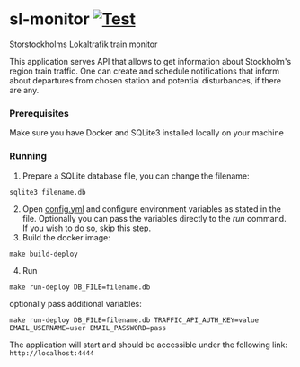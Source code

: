 # sl-monitor [![Test](https://github.com/adikm/sl-monitor/actions/workflows/test.yml/badge.svg)](https://github.com/adikm/sl-monitor/actions/workflows/test.yml)


Storstockholms Lokaltrafik train monitor

This application serves API that allows to get information about Stockholm's region train traffic.
One can create and schedule notifications that inform about departures from chosen station and potential disturbances, if there are any.

### Prerequisites
Make sure you have Docker and SQLite3 installed locally on your machine


### Running
1. Prepare a SQLite database file, you can change the filename:
```shell
sqlite3 filename.db
```
2. Open [config.yml](config.yml) and configure environment variables as stated in the file.
   Optionally you can pass the variables directly to the _run_ command. If you wish to do so, skip this step.
3. Build the docker image:
```shell
make build-deploy
```

4. Run 
```shell 
make run-deploy DB_FILE=filename.db
```
optionally pass additional variables:
```shell 
make run-deploy DB_FILE=filename.db TRAFFIC_API_AUTH_KEY=value EMAIL_USERNAME=user EMAIL_PASSWORD=pass
```

The application will start and should be accessible under the following link: ```http://localhost:4444```